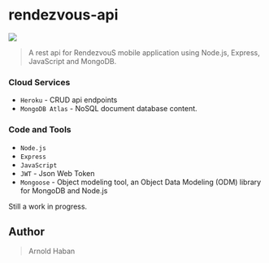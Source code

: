 # rendezvous-api
![](https://img.shields.io/badge/version-1.0.0-green.svg)
>A rest api for RendezvouS mobile application using Node.js, Express, JavaScript and MongoDB.

### Cloud Services
* ```Heroku``` - CRUD api endpoints
* ```MongoDB Atlas``` - NoSQL document database content.

### Code and Tools
* ```Node.js```
* ```Express```
* ```JavaScript```
* ```JWT``` - Json Web Token
* ```Mongoose``` - Object modeling tool, an Object Data Modeling (ODM) library for MongoDB and Node.js

Still a work in progress.

## Author
>Arnold Haban
